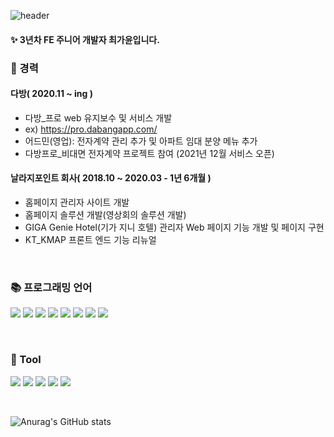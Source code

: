 ![header](https://capsule-render.vercel.app/api?type=waving&color=auto&height=150&section=header&text=FrontEnd__React_주니어개발자&fontSize=30&fontColor=ffffff&animation=twinkling)

#### ✨ 3년차 FE 주니어 개발자 최가윤입니다.


### 🚀 경력 

#### 다방( 2020.11 ~ ing )
  - 다방_프로 web 유지보수 및 서비스 개발
  - ex) https://pro.dabangapp.com/
  - 어드민(영업): 전자계약 관리 추가 및 아파트 임대 분양 메뉴 추가
  - 다방프로_비대면 전자계약 프로젝트 참여 (2021년 12월 서비스 오픈)

#### 날라지포인트 회사( 2018.10 ~ 2020.03 - 1년 6개월 )
  - 홈페이지 관리자 사이트 개발
  - 홈페이지 솔루션 개발(영상회의 솔루션 개발)
  - GIGA Genie Hotel(기가 지니 호텔) 관리자 Web 페이지 기능 개발 및 페이지 구현
  - KT_KMAP 프론트 엔드 기능 리뉴얼
  
<br />

###  📚 프로그래밍 언어
<p align="left"> 
<img src="https://img.shields.io/badge/html5-E34F26?style=for-the-badge&logo=html5&logoColor=white">
<img src="https://img.shields.io/badge/css-1572B6?style=for-the-badge&logo=css3&logoColor=white">
<img src="https://img.shields.io/badge/javascript-F7DF1E?style=for-the-badge&logo=javascript&logoColor=black">
<img src="https://img.shields.io/badge/react-61DAFB?style=for-the-badge&logo=react&logoColor=black">
<img src="https://img.shields.io/badge/node.js-339933?style=for-the-badge&logo=Node.js&logoColor=white">
<img src="https://img.shields.io/badge/styled-components-DB7093?style=for-the-badge&logo=styled-components&logoColor=white">
<img src="https://img.shields.io/badge/typescript-76CAB5?style=for-the-badge&logo=typescript&logoColor=white">
<img src="https://img.shields.io/badge/next.js-000000?style=for-the-badge&logo=next.js&logoColor=white">
</p>

<br />

### 🌱 Tool
<p>
<img src="https://img.shields.io/badge/GitKraken-179287?style=for-the-badge&logo=GitKraken&logoColor=white">
<img src="https://img.shields.io/badge/Figma-F24E1E?style=for-the-badge&logo=Figma&logoColor=white">
<img src="https://img.shields.io/badge/Jira Software-0052CC?style=for-the-badge&logo=Jira Software&logoColor=white">
<img src="https://img.shields.io/badge/Confluence-172B4D?style=for-the-badge&logo=Confluence&logoColor=white">
<img src="https://img.shields.io/badge/github-181717?style=for-the-badge&logo=github&logoColor=white">
</p>

<br />

![Anurag's GitHub stats](https://github-readme-stats.vercel.app/api?username=CHOIKAYOON&show_icons=true&theme=dark)

<!--
**CHOIKAYOON/CHOIKAYOON** is a ✨ _special_ ✨ repository because its `README.md` (this file) appears on your GitHub profile.

Here are some ideas to get you started:

- 🔭 I’m currently working on ...
- 🌱 I’m currently learning ...
- 👯 I’m looking to collaborate on ...
- 🤔 I’m looking for help with ...
- 💬 Ask me about ...
- 📫 How to reach me: ...
- 😄 Pronouns: ...
- ⚡ Fun fact: ...
-->
